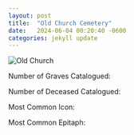 ```yaml
---
layout: post
title:  "Old Church Cemetery"
date:   2024-06-04 00:20:40 -0600
categories: jekyll update
---
```

![Old Church](https://github.com/wyntersmith/Cemetery-Iconography/blob/aa5aea47a7687c3f0916e37aa6ac65b98a37a505/assets/images/Posts_Images/old_church.jpg)

Number of Graves Catalogued:

Number of Deceased Catalogued:

Most Common Icon:

Most Common Epitaph:     
